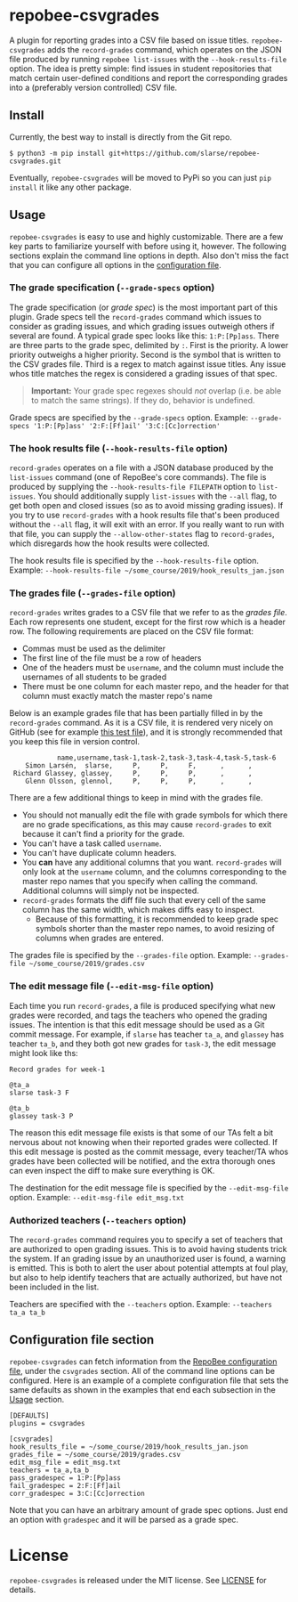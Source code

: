 # repobee-csvgrades
A plugin for reporting grades into a CSV file based on issue titles.
`repobee-csvgrades` adds the `record-grades` command, which operates on the
JSON file produced by running `repobee list-issues` with the
`--hook-results-file` option. The idea is pretty simple: find issues in student
repositories that match certain user-defined conditions and report the
corresponding grades into a (preferably version controlled) CSV file.

## Install
Currently, the best way to install is directly from the Git repo.

```
$ python3 -m pip install git+https://github.com/slarse/repobee-csvgrades.git
```

Eventually, `repobee-csvgrades` will be moved to PyPi so you can just `pip
install` it like any other package.

## Usage
`repobee-csvgrades` is easy to use and highly customizable. There are a few key
parts to familiarize yourself with before using it, however. The following
sections explain the command line options in depth. Also don't miss the fact
that you can configure all options in the
[configuration file](#configuration-file-section).

### The grade specification (`--grade-specs` option)
The grade specification (or _grade spec_) is the most important part of this
plugin. Grade specs tell the `record-grades` command which issues to consider as
grading issues, and which grading issues outweigh others if several are found. A
typical grade spec looks like this: `1:P:[Pp]ass`. There are three parts to the
grade spec, delimited by `:`. First is the priority. A lower priority outweighs
a higher priority. Second is the symbol that is written to the CSV grades file.
Third is a regex to match against issue titles. Any issue whos title matches the
regex is considered a grading issues of that spec.

> **Important:** Your grade spec regexes should _not_ overlap (i.e. be able to
> match the same strings). If they do, behavior is undefined.

Grade specs are specified by the `--grade-specs` option. Example: `--grade-specs
'1:P:[Pp]ass' '2:F:[Ff]ail' '3:C:[Cc]orrection'`

### The hook results file (`--hook-results-file` option)
`record-grades` operates on a file with a JSON database produced by the
`list-issues` command (one of RepoBee's core commands). The file is produced by
supplying the `--hook-results-file FILEPATH` option to `list-issues`. You
should additionally supply `list-issues` with the `--all` flag, to get both open
and closed issues (so as to avoid missing grading issues). If you try to use
`record-grades` with a hook results file that's been produced without the
`--all` flag, it will exit with an error. If you really want to run with that
file, you can supply the `--allow-other-states` flag to `record-grades`, which
disregards how the hook results were collected.

The hook results file is specified by the `--hook-results-file` option. Example:
`--hook-results-file ~/some_course/2019/hook_results_jan.json`

### The grades file (`--grades-file` option)
`record-grades` writes grades to a CSV file that we refer to as the _grades
file_. Each row represents one student, except for the first row which is a
header row. The following requirements are placed on the CSV file format:

* Commas must be used as the delimiter
* The first line of the file must be a row of headers
* One of the headers must be `username`, and the column must include the
  usernames of all students to be graded
* There must be one column for each master repo, and the header for that column
  must exactly match the master repo's name

Below is an example grades file that has been partially filled in by the
`record-grades` command. As it is a CSV file, it is rendered very nicely on
GitHub (see for example [this test file](/tests/expected_grades.csv)), and it
is strongly recommended that you keep this file in version control.

```
            name,username,task-1,task-2,task-3,task-4,task-5,task-6
    Simon Larsén,  slarse,     P,     P,     F,      ,      ,      
 Richard Glassey, glassey,     P,     P,     P,      ,      ,      
    Glenn Olsson, glennol,     P,     P,     P,      ,      ,      
```

There are a few additional things to keep in mind with the grades file.

* You should not manually edit the file with grade symbols for which there are
  no grade specifications, as this may cause `record-grades` to exit because it
  can't find a priority for the grade.
* You can't have a task called `username`.
* You can't have duplicate column headers.
* You **can** have any additional columns that you want. `record-grades` will
  only look at the `username` column, and the columns corresponding to the
  master repo names that you specify when calling the command. Additional
  columns will simply not be inspected.
* `record-grades` formats the diff file such that every cell of the same column
  has the same width, which makes diffs easy to inspect.
  - Because of this formatting, it is recommended to keep grade spec symbols
    shorter than the master repo names, to avoid resizing of columns when grades
    are entered.

The grades file is specified by the `--grades-file` option. Example:
`--grades-file ~/some_course/2019/grades.csv`

### The edit message file (`--edit-msg-file` option)
Each time you run `record-grades`, a file is produced specifying what new grades
were recorded, and tags the teachers who opened the grading issues. The
intention is that this edit message should be used as a Git commit message. For
example, if `slarse` has teacher `ta_a`, and `glassey` has teacher `ta_b`, and
they both got new grades for `task-3`, the edit message might look like ths:

```
Record grades for week-1

@ta_a
slarse task-3 F

@ta_b
glassey task-3 P
```

The reason this edit message file exists is that some of our TAs felt a bit
nervous about not knowing when their reported grades were collected. If this
edit message is posted as the commit message, every teacher/TA whos grades have
been collected will be notified, and the extra thorough ones can even inspect
the diff to make sure everything is OK.

The destination for the edit message file is specified by the `--edit-msg-file`
option. Example: `--edit-msg-file edit_msg.txt`

### Authorized teachers (`--teachers` option)
The `record-grades` command requires you to specify a set of teachers that are
authorized to open grading issues. This is to avoid having students trick the
system. If an grading issue by an unauthorized user is found, a warning is
emitted. This is both to alert the user about potential attempts at foul play,
but also to help identify teachers that are actually authorized, but have not
been included in the list.

Teachers are specified with the `--teachers` option. Example: `--teachers ta_a
ta_b`

## Configuration file section
`repobee-csvgrades` can fetch information from the
[RepoBee configuration file](https://repobee.readthedocs.io/en/stable/configuration.html#configuration-file),
under the `csvgrades` section. All of the command line options can be
configured. Here is an example of a complete configuration file that sets
the same defaults as shown in the examples that end each subsection in the
[Usage](#usage) section.

```
[DEFAULTS]
plugins = csvgrades

[csvgrades]
hook_results_file = ~/some_course/2019/hook_results_jan.json
grades_file = ~/some_course/2019/grades.csv
edit_msg_file = edit_msg.txt
teachers = ta_a,ta_b
pass_gradespec = 1:P:[Pp]ass
fail_gradespec = 2:F:[Ff]ail
corr_gradespec = 3:C:[Cc]orrection
```

Note that you can have an arbitrary amount of grade spec options. Just end an
option with `gradespec` and it will be parsed as a grade spec.

# License
`repobee-csvgrades` is released under the MIT license. See [LICENSE](LICENSE)
for details.
